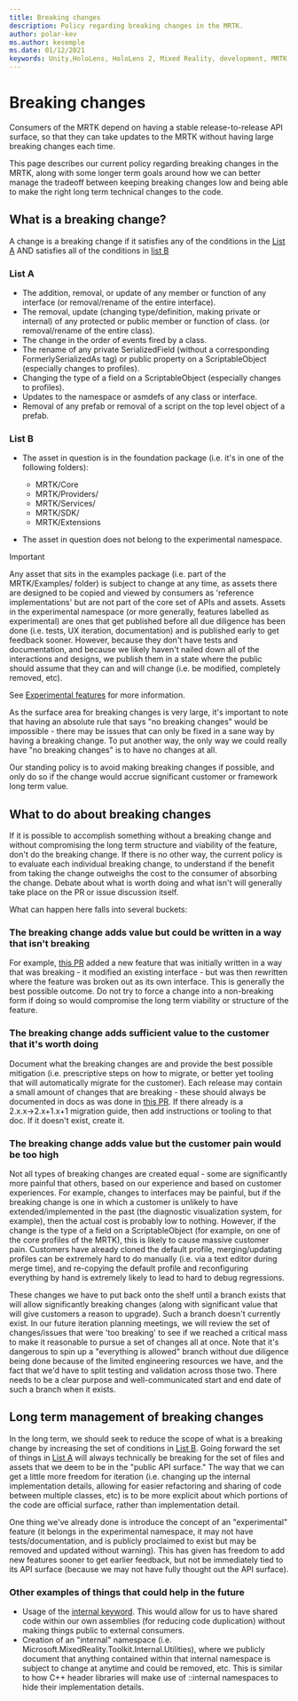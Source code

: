 ```yaml
---
title: Breaking changes
description: Policy regarding breaking changes in the MRTK.
author: polar-kev
ms.author: kesemple
ms.date: 01/12/2021
keywords: Unity,HoloLens, HoloLens 2, Mixed Reality, development, MRTK,
---
```


# Breaking changes

Consumers of the MRTK depend on having a stable release-to-release API surface, so that they can take updates to the MRTK without having large breaking changes each time.

This page describes our current policy regarding breaking changes in the MRTK, along with some longer term goals around how we can better manage the tradeoff between keeping breaking changes low and being able to make the right long term technical changes to the code.

## What is a breaking change?

A change is a breaking change if it satisfies any of the conditions in the [List A](#list-a) AND satisfies all of the conditions in [list B](#list-b)

### List A

- The addition, removal, or update of any member or function of any interface (or removal/rename of the entire interface).
- The removal, update (changing type/definition, making private or internal) of any protected or public member or function of class. (or removal/rename of the entire class).
- The change in the order of events fired by a class.
- The rename of any private SerializedField (without a corresponding FormerlySerializedAs tag) or public property on a ScriptableObject (especially changes to profiles).
- Changing the type of a field on a ScriptableObject (especially changes to profiles).
- Updates to the namespace or asmdefs of any class or interface.
- Removal of any prefab or removal of a script on the top level object of a prefab.

### List B

- The asset in question is in the foundation package (i.e. it's in one of the following folders):

  - MRTK/Core
  - MRTK/Providers/
  - MRTK/Services/
  - MRTK/SDK/
  - MRTK/Extensions

- The asset in question does not belong to the experimental namespace.

> [!IMPORTANT]
> Any asset that sits in the examples package (i.e. part of the MRTK/Examples/ folder) is subject to change at any time, as assets there are designed to be copied and viewed by consumers as 'reference implementations' but are not part of the core set of APIs and assets. Assets in the experimental namespace (or more generally, features labelled as experimental) are ones that get published before all due diligence has been done (i.e. tests, UX iteration, documentation) and is published early to get feedback sooner.  However, because they don't have tests and documentation, and because we likely haven't nailed down all of the interactions and designs, we publish them in a state where the public should assume that they can and will change (i.e. be modified, completely removed, etc).
>
> See [Experimental features](../contributing/experimental-features.md) for more information.

As the surface area for breaking changes is very large, it's important to note that having an absolute
rule that says "no breaking changes" would be impossible - there may be issues that can only be fixed in
a sane way by having a breaking change. To put another way, the only way we could really have "no breaking changes"
is to have no changes at all.

Our standing policy is to avoid making breaking changes if possible, and only do so if the change would
accrue significant customer or framework long term value.

## What to do about breaking changes

If it is possible to accomplish something without a breaking change and without compromising the long term structure and viability of the feature, don't do the breaking change. If there is no other way, the current policy is to evaluate each individual breaking change, to understand if the benefit from taking the change outweighs the cost to the consumer of absorbing the change. Debate about what is worth doing and what isn't will generally take place on the PR or issue discussion itself.

What can happen here falls into several buckets:

### The breaking change adds value but could be written in a way that isn't breaking

For example, [this PR](https://github.com/microsoft/MixedRealityToolkit-Unity/pull/4882) added a new feature that was initially written in a way that was breaking - it modified an existing interface - but was then rewritten where the feature was broken out as its own interface. This is generally the best possible outcome. Do not try to force a change into a non-breaking form if doing so would compromise the long term viability or structure of the feature.

### The breaking change adds sufficient value to the customer that it's worth doing

Document what the breaking changes are and provide the best possible mitigation (i.e. prescriptive steps on how to migrate, or better yet tooling that will automatically migrate for the customer). Each release may contain a small amount of changes that are breaking - these should always be documented in docs as was done in [this PR](https://github.com/microsoft/MixedRealityToolkit-Unity/pull/4858). If there already is a 2.x.x→2.x+1.x+1 migration guide, then add instructions or tooling to that doc. If it doesn't exist, create it.

### The breaking change adds value but the customer pain would be too high

Not all types of breaking changes are created equal - some are significantly more painful that others, based on our experience and based on customer experiences. For example, changes to interfaces may be
painful, but if the breaking change is one in which a customer is unlikely to have extended/implemented in the past (the diagnostic visualization system, for example), then the actual cost is probably low to nothing. However, if the change is the type of a field on a ScriptableObject (for example, on one of the core profiles of the MRTK), this is likely to cause massive customer pain. Customers have already cloned the default profile, merging/updating profiles can be extremely hard to do manually (i.e. via a text editor during merge time), and re-copying the default profile and reconfiguring everything by hand is extremely likely to lead to hard to debug regressions.

These changes we have to put back onto the shelf until a branch exists that will allow significantly breaking changes (along with significant value that will give customers a reason to upgrade). Such a branch doesn't currently exist. In our future iteration planning meetings, we will review the set of changes/issues that were 'too breaking' to see if we reached a critical mass to make it reasonable to pursue a set of changes all at once. Note that it's dangerous to spin up a "everything is allowed" branch without due diligence being done because of the limited engineering resources we have, and the fact that we'd have to split testing and validation across those two. There needs to be a clear purpose and well-communicated start and end date of such a branch when it exists.

## Long term management of breaking changes

In the long term, we should seek to reduce the scope of what is a breaking change by increasing the set of conditions in [List B](#list-b). Going forward the set of things in [List A](#list-a) will always technically be breaking for the set of files and assets that we deem to be in the "public API surface." The way that we can get a little more freedom for iteration (i.e. changing up the internal implementation
details, allowing for easier refactoring and sharing of code between multiple classes, etc) is to be more explicit about which portions of the code are official surface, rather than implementation detail.

One thing we've already done is introduce the concept of an "experimental" feature (it belongs in the experimental namespace, it may not have tests/documentation, and is publicly proclaimed to exist but may be removed and updated without warning). This has given has freedom to add new features sooner to get earlier feedback, but not be immediately tied to its API surface (because we may not have fully thought out the API surface).

### Other examples of things that could help in the future

- Usage of the [internal keyword](/dotnet/csharp/language-reference/keywords/internal).
  This would allow for us to have shared code within our own assemblies (for reducing code duplication) without making things public to external consumers.
- Creation of an "internal" namespace (i.e. Microsoft.MixedReality.Toolkit.Internal.Utilities),
  where we publicly document that anything contained within that internal namespace is subject to change at anytime and could be removed, etc. This is similar to how C++ header libraries will make use of ::internal namespaces to hide their implementation details.
